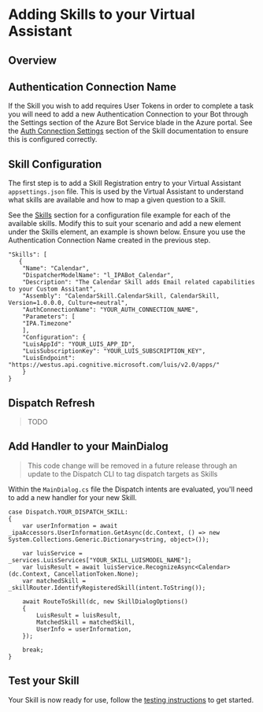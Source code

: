 # Adding Skills to your Virtual Assistant

## Overview

## Authentication Connection Name

If the Skill you wish to add requires User Tokens in order to complete a task you will need to add a new Authentication Connection to your Bot through the Settings section of the Azure Bot Service blade in the Azure portal. See the [Auth Connection Settings](./virtualassistant-skills.md) section of the Skill documentation to ensure this is configured correctly.

## Skill Configuration

The first step is to add a Skill Registration entry to your Virtual Assistant `appsettings.json` file. This is used by the Virtual Assistant to understand what skills are available and how to map a given question to a Skill.

See the [Skills](./virtualassistant-skills.md) section for a configuration file example for each of the available skills. Modify this to suit your scenario and add a new element under the Skills element, an example is shown below. Ensure you use the Authentication Connection Name created in the previous step.

```
"Skills": [  
   {
    "Name": "Calendar",
    "DispatcherModelName": "l_IPABot_Calendar",
    "Description": "The Calendar Skill adds Email related capabilities to your Custom Assitant",
    "Assembly": "CalendarSkill.CalendarSkill, CalendarSkill, Version=1.0.0.0, Culture=neutral",
    "AuthConnectionName": "YOUR_AUTH_CONNECTION_NAME",
    "Parameters": [
    "IPA.Timezone"
    ],
    "Configuration": {
    "LuisAppId": "YOUR_LUIS_APP_ID",
    "LuisSubscriptionKey": "YOUR_LUIS_SUBSCRIPTION_KEY",
    "LuisEndpoint": "https://westus.api.cognitive.microsoft.com/luis/v2.0/apps/"
    }
}
```

## Dispatch Refresh

> TODO

## Add Handler to your MainDialog

> This code change will be removed in a future release through an update to the Dispatch CLI to tag dispatch targets as Skills

Within the `MainDialog.cs` file the Dispatch intents are evaluated, you'll need to add a new handler for your new Skill.

```
case Dispatch.YOUR_DISPATCH_SKILL:
{
    var userInformation = await _ipaAccessors.UserInformation.GetAsync(dc.Context, () => new System.Collections.Generic.Dictionary<string, object>());

    var luisService = _services.LuisServices["YOUR_SKILL_LUISMODEL_NAME"];
    var luisResult = await luisService.RecognizeAsync<Calendar>(dc.Context, CancellationToken.None);
    var matchedSkill = _skillRouter.IdentifyRegisteredSkill(intent.ToString());

    await RouteToSkill(dc, new SkillDialogOptions()
    {
        LuisResult = luisResult,
        MatchedSkill = matchedSkill,
        UserInfo = userInformation,
    });

    break;
}
```
## Test your Skill

Your Skill is now ready for use, follow the [testing instructions](./virtualassistant-testing.md) to get started.